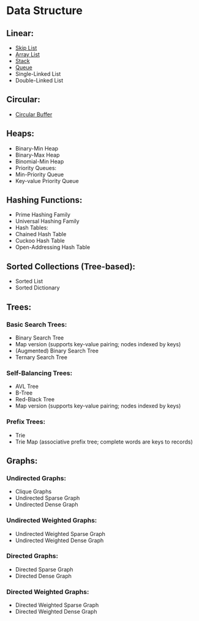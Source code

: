# Data Structure

## Linear:
- [Skip List](https://github.com/KrisNie/CsharpDemo/blob/master/Collections/DataStructure/Lists/SkipList.cs)
- [Array List](https://github.com/KrisNie/CsharpDemo/blob/master/Collections/DataStructure/Lists/ArrayList.cs)
- [Stack](https://github.com/KrisNie/CsharpDemo/blob/master/Collections/DataStructure/Lists/Stack.cs)
- [Queue](https://github.com/KrisNie/CsharpDemo/blob/master/Collections/DataStructure/Lists/Queue.cs)
- Single-Linked List
- Double-Linked List
## Circular:
- [Circular Buffer](https://github.com/KrisNie/CsharpDemo/blob/68a7ed9bc4ac2b700521d92f707afdda5cc8a670/Collections/DataStructure/Lists/CircularBuffer.cs)
## Heaps:
- Binary-Min Heap
- Binary-Max Heap
- Binomial-Min Heap
- Priority Queues:
- Min-Priority Queue
- Key-value Priority Queue
## Hashing Functions:
- Prime Hashing Family
- Universal Hashing Family
- Hash Tables:
- Chained Hash Table
- Cuckoo Hash Table
- Open-Addressing Hash Table
## Sorted Collections (Tree-based):
- Sorted List
- Sorted Dictionary
## Trees:
### Basic Search Trees:
- Binary Search Tree
- Map version (supports key-value pairing; nodes indexed by keys)
- (Augmented) Binary Search Tree
- Ternary Search Tree
### Self-Balancing Trees:
- AVL Tree
- B-Tree
- Red-Black Tree
- Map version (supports key-value pairing; nodes indexed by keys)
### Prefix Trees:
- Trie
- Trie Map (associative prefix tree; complete words are keys to records)
## Graphs:
### Undirected Graphs:
- Clique Graphs
- Undirected Sparse Graph
- Undirected Dense Graph
### Undirected Weighted Graphs:
- Undirected Weighted Sparse Graph
- Undirected Weighted Dense Graph
### Directed Graphs:
- Directed Sparse Graph
- Directed Dense Graph
### Directed Weighted Graphs:
- Directed Weighted Sparse Graph
- Directed Weighted Dense Graph